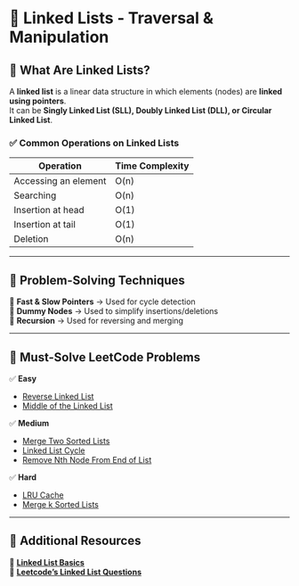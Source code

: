 # 📂 Linked Lists - Traversal & Manipulation  

## **📌 What Are Linked Lists?**  
A **linked list** is a linear data structure in which elements (nodes) are **linked using pointers**.  
It can be **Singly Linked List (SLL), Doubly Linked List (DLL), or Circular Linked List**.  

### **✅ Common Operations on Linked Lists**
| Operation  | Time Complexity |
|------------|---------------|
| Accessing an element | O(n) |
| Searching | O(n) |
| Insertion at head | O(1) |
| Insertion at tail | O(1) |
| Deletion | O(n) |

---

## **📌 Problem-Solving Techniques**
🔹 **Fast & Slow Pointers** → Used for cycle detection  
🔹 **Dummy Nodes** → Used to simplify insertions/deletions  
🔹 **Recursion** → Used for reversing and merging  

---

## **📌 Must-Solve LeetCode Problems**
✅ **Easy**
- [Reverse Linked List](https://leetcode.com/problems/reverse-linked-list/)  
- [Middle of the Linked List](https://leetcode.com/problems/middle-of-the-linked-list/)  

✅ **Medium**
- [Merge Two Sorted Lists](https://leetcode.com/problems/merge-two-sorted-lists/)  
- [Linked List Cycle](https://leetcode.com/problems/linked-list-cycle/)  
- [Remove Nth Node From End of List](https://leetcode.com/problems/remove-nth-node-from-end-of-list/)  

✅ **Hard**
- [LRU Cache](https://leetcode.com/problems/lru-cache/)  
- [Merge k Sorted Lists](https://leetcode.com/problems/merge-k-sorted-lists/)  

---

## **📌 Additional Resources**
📜 **[Linked List Basics](https://www.geeksforgeeks.org/data-structures/linked-list/)**  
📜 **[Leetcode’s Linked List Questions](https://leetcode.com/tag/linked-list/)**

